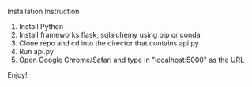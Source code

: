 Installation Instruction
1) Install Python
2) Install frameworks flask, sqlalchemy using pip or conda
3) Clone repo and cd into the director that contains api.py
4) Run api.py
5) Open Google Chrome/Safari and type in "localhost:5000" as the URL

Enjoy!
